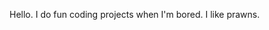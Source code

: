 Hello. I do fun coding projects when I'm bored.
I like prawns.
<!---
prawny-boy/prawny-boy is a ✨ special ✨ repository because its `README.md` (this file) appears on your GitHub profile.
You can click the Preview link to take a look at your changes.
--->
